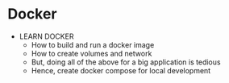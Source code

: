 # Docker

- LEARN DOCKER
  - How to build and run a docker image
  - How to create volumes and network
  - But, doing all of the above for a big application is tedious
  - Hence, create docker compose for local development
